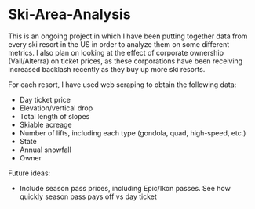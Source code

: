 # Ski-Area-Analysis

This is an ongoing project in which I have been putting together data from every ski resort in the US in order to analyze them on some different metrics. I also plan on looking at the effect of corporate ownership (Vail/Alterra) on ticket prices, as these corporations have been receiving increased backlash recently as they buy up more ski resorts.

For each resort, I have used web scraping to obtain the following data:

  - Day ticket price
  - Elevation/vertical drop
  - Total length of slopes
  - Skiable acreage
  - Number of lifts, including each type (gondola, quad, high-speed, etc.)
  - State
  - Annual snowfall
  - Owner

Future ideas:

  - Include season pass prices, including Epic/Ikon passes. See how quickly season pass pays off vs day ticket
